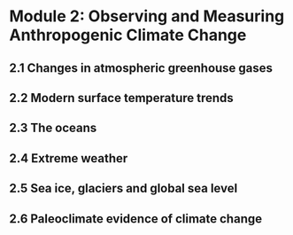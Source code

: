 # Module 2: Observing and Measuring Anthropogenic Climate Change


## 2.1 Changes in atmospheric greenhouse gases



## 2.2 Modern surface temperature trends



## 2.3 The oceans



## 2.4 Extreme weather



## 2.5 Sea ice, glaciers and global sea level



## 2.6 Paleoclimate evidence of climate change



